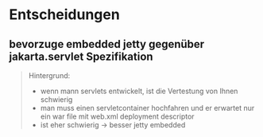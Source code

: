 # Entscheidungen

## bevorzuge embedded jetty gegenüber jakarta.servlet Spezifikation

>Hintergrund:
> 
> - wenn mann servlets entwickelt, ist die Vertestung von Ihnen schwierig
> - man muss einen servletcontainer hochfahren und er erwartet nur ein war file mit web.xml deployment descriptor
> - ist eher schwierig -> besser jetty embedded